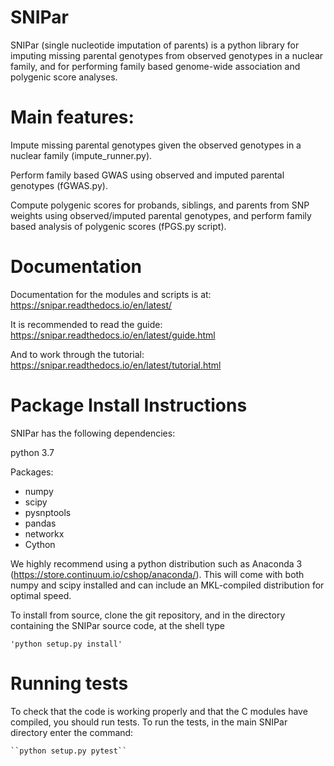 # SNIPar

SNIPar (single nucleotide imputation of parents) is a python library for imputing missing parental genotypes from observed genotypes in a nuclear family, and for performing
family based genome-wide association and polygenic score analyses. 

# Main features:

Impute missing parental genotypes given the observed genotypes in a nuclear family (impute_runner.py).

Perform family based GWAS using observed and imputed parental genotypes (fGWAS.py). 

Compute polygenic scores for probands, siblings, and parents from SNP weights using observed/imputed parental genotypes, and perform family
 based analysis of polygenic scores (fPGS.py script). 

# Documentation

Documentation for the modules and scripts is at: https://snipar.readthedocs.io/en/latest/

It is recommended to read the guide: https://snipar.readthedocs.io/en/latest/guide.html

And to work through the tutorial: https://snipar.readthedocs.io/en/latest/tutorial.html

# Package Install Instructions

SNIPar has the following dependencies:

python 3.7

Packages:

- numpy
- scipy
- pysnptools
- pandas
- networkx
- Cython

We highly recommend using a python distribution such as Anaconda 3 (https://store.continuum.io/cshop/anaconda/).
This will come with both numpy and scipy installed and can include an MKL-compiled distribution
for optimal speed.

To install from source, clone the git repository, and in the directory
containing the SNIPar source code, at the shell type

    'python setup.py install'

# Running tests

To check that the code is working properly and that the C modules have compiled, you should
run tests. To run the tests, in the main SNIPar directory enter the command:

    ``python setup.py pytest``

